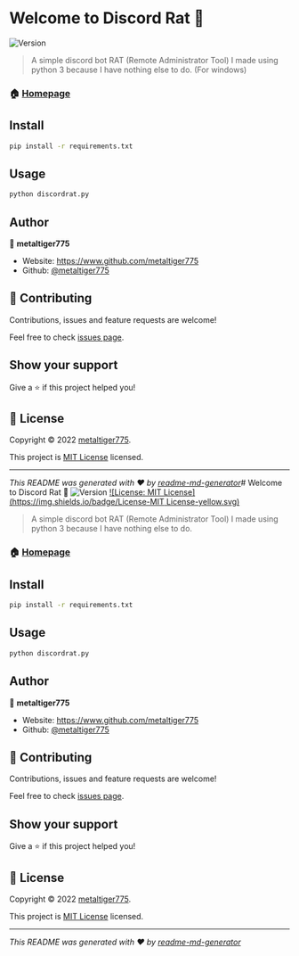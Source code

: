 # Welcome to Discord Rat 👋
![Version](https://img.shields.io/badge/version-1.0-blue.svg?cacheSeconds=2592000)

> A simple discord bot RAT (Remote Administrator Tool) I made using python 3 because I have nothing else to do. (For windows)

### 🏠 [Homepage](https://www.github.com/metaltiger775/Discord-Rat)

## Install

```sh
pip install -r requirements.txt
```

## Usage

```sh
python discordrat.py
```

## Author

👤 **metaltiger775**

* Website: https://www.github.com/metaltiger775
* Github: [@metaltiger775](https://github.com/metaltiger775)

## 🤝 Contributing

Contributions, issues and feature requests are welcome!

Feel free to check [issues page](https://github.com/metaltiger775/Discord-Rat/issues). 

## Show your support

Give a ⭐️ if this project helped you!


## 📝 License

Copyright © 2022 [metaltiger775](https://github.com/metaltiger775).

This project is [MIT License](https://opensource.org/licenses/MIT) licensed.

***
_This README was generated with ❤️ by [readme-md-generator](https://github.com/kefranabg/readme-md-generator)_# Welcome to Discord Rat 👋
![Version](https://img.shields.io/badge/version-1.0-blue.svg?cacheSeconds=2592000)
[![License: MIT License](https://img.shields.io/badge/License-MIT License-yellow.svg)](https://opensource.org/licenses/MIT)

> A simple discord bot RAT (Remote Administrator Tool) I made using python 3 because I have nothing else to do.

### 🏠 [Homepage](https://www.github.com/metaltiger775/Discord-Rat)

## Install

```sh
pip install -r requirements.txt
```

## Usage

```sh
python discordrat.py
```

## Author

👤 **metaltiger775**

* Website: https://www.github.com/metaltiger775
* Github: [@metaltiger775](https://github.com/metaltiger775)

## 🤝 Contributing

Contributions, issues and feature requests are welcome!

Feel free to check [issues page](https://github.com/metaltiger775/Discord-Rat/issues). 

## Show your support

Give a ⭐️ if this project helped you!


## 📝 License

Copyright © 2022 [metaltiger775](https://github.com/metaltiger775).

This project is [MIT License](https://opensource.org/licenses/MIT) licensed.

***
_This README was generated with ❤️ by [readme-md-generator](https://github.com/kefranabg/readme-md-generator)_
